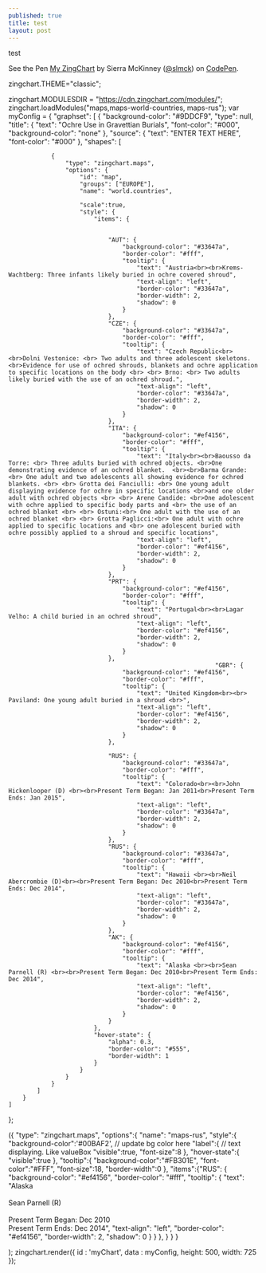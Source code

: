 ```yaml
---
published: true
title: test
layout: post
---
```

test
<p data-height="265" data-theme-id="light" data-slug-hash="QKVWrk" data-default-tab="js,result" data-user="slmck" data-embed-version="2" class="codepen">See the Pen <a href="https://codepen.io/slmck/pen/QKVWrk/">My ZingChart</a> by Sierra McKinney (<a href="http://codepen.io/slmck">@slmck</a>) on <a href="http://codepen.io">CodePen</a>.</p>
<script async src="//assets.codepen.io/assets/embed/ei.js"></script>

<html>
	<head>
		<script src= "https://cdn.zingchart.com/zingchart.min.js"></script>
		<script> zingchart.MODULESDIR = "https://cdn.zingchart.com/modules/";
		ZC.LICENSE = ["569d52cefae586f634c54f86dc99e6a9","ee6b7db5b51705a13dc2339db3edaf6d"];</script></head>
	<body>
		<div id='myChart'></div>
	</body>
</html>


<script src="https://cdn.zingchart.com/zingchart.min.js"></script>


zingchart.THEME="classic";
 
zingchart.MODULESDIR = "https://cdn.zingchart.com/modules/";
zingchart.loadModules("maps,maps-world-countries, maps-rus");
var myConfig = {
    "graphset": [
        {
            "background-color": "#9DDCF9",
            "type": null,
            "title": {
                "text": "Ochre Use in Gravettian Burials",
                "font-color": "#000",
                "background-color": "none"
            },
            "source": {
                "text": "ENTER TEXT HERE",
                "font-color": "#000"
            },
            "shapes": [
             
                {
                    "type": "zingchart.maps", 
                    "options": {
                        "id": "map",
                        "groups": ["EUROPE"],
                        "name": "world.countries",
                 
                        "scale":true,
                        "style": {
                            "items": {
                                
                                
                                "AUT": {
                                    "background-color": "#33647a",
                                    "border-color": "#fff",
                                    "tooltip": {
                                        "text": "Austria<br><br>Krems-Wachtberg: Three infants likely buried in ochre covered shroud",
                                        "text-align": "left",
                                        "border-color": "#33647a",
                                        "border-width": 2,
                                        "shadow": 0
                                    }
                                },
                                "CZE": {
                                    "background-color": "#33647a",
                                    "border-color": "#fff",
                                    "tooltip": {
                                        "text": "Czech Republic<br><br>Dolni Vestonice: <br> Two adults and three adolescent skeletons. <br>Evidence for use of ochred shrouds, blankets and ochre application to specific locations on the body <br> <br> Brno: <br> Two adults likely buried with the use of an ochred shroud.",
                                        "text-align": "left",
                                        "border-color": "#33647a",
                                        "border-width": 2,
                                        "shadow": 0
                                    }
                                },
                                "ITA": {
                                    "background-color": "#ef4156",
                                    "border-color": "#fff",
                                    "tooltip": {
                                        "text": "Italy<br><br>Baousso da Torre: <br> Three adults buried with ochred objects. <br>One demonstrating evidence of an ochred blanket.  <br><br>Barma Grande: <br> One adult and two adolescents all showing evidence for ochred blankets. <br> <br> Grotta dei Fanciulli: <br> One young adult displaying evidence for ochre in specific locations <br>and one older adult with ochred objects <br> <br> Arene Candide: <br>One adolescent with ochre applied to specific body parts and <br> the use of an ochred blanket <br> <br> Ostuni:<br> One adult with the use of an ochred blanket <br> <br> Grotta Paglicci:<br> One adult with ochre applied to specific locations and <br> one adolescent buried with ochre possibly applied to a shroud and specific locations",
                                        "text-align": "left",
                                        "border-color": "#ef4156",
                                        "border-width": 2,
                                        "shadow": 0
                                    }
                                },
                                "PRT": {
                                    "background-color": "#ef4156",
                                    "border-color": "#fff",
                                    "tooltip": {
                                        "text": "Portugal<br><br>Lagar Velho: A child buried in an ochred shroud",
                                        "text-align": "left",
                                        "border-color": "#ef4156",
                                        "border-width": 2,
                                        "shadow": 0
                                    }
                                },
                                                              "GBR": {
                                    "background-color": "#ef4156",
                                    "border-color": "#fff",
                                    "tooltip": {
                                        "text": "United Kingdom<br><br> Paviland: One young adult buried in a shroud <br>",
                                        "text-align": "left",
                                        "border-color": "#ef4156",
                                        "border-width": 2,
                                        "shadow": 0
                                    }
                                },
                                                   
                                "RUS": {
                                    "background-color": "#33647a",
                                    "border-color": "#fff",
                                    "tooltip": {
                                        "text": "Colorado<br><br>John Hickenlooper (D) <br><br>Present Term Began: Jan 2011<br>Present Term Ends: Jan 2015",
                                        "text-align": "left",
                                        "border-color": "#33647a",
                                        "border-width": 2,
                                        "shadow": 0
                                    }
                                },
                                "RUS": {
                                    "background-color": "#33647a",
                                    "border-color": "#fff",
                                    "tooltip": {
                                        "text": "Hawaii <br><br>Neil Abercrombie (D)<br><br>Present Term Began: Dec 2010<br>Present Term Ends: Dec 2014",
                                        "text-align": "left",
                                        "border-color": "#33647a",
                                        "border-width": 2,
                                        "shadow": 0
                                    }
                                },
                                "AK": {
                                    "background-color": "#ef4156",
                                    "border-color": "#fff",
                                    "tooltip": {
                                        "text": "Alaska <br><br>Sean Parnell (R) <br><br>Present Term Began: Dec 2010<br>Present Term Ends: Dec 2014",
                                        "text-align": "left",
                                        "border-color": "#ef4156",
                                        "border-width": 2,
                                        "shadow": 0
                                    }
                                }
                            },
                            "hover-state": {
                                "alpha": 0.3,
                                "border-color": "#555",
                                "border-width": 1
                            }
                        }
                    }
                }
            ]
        }
    ]
};
 
({
        "type": "zingchart.maps",
        "options":{
          "name": "maps-rus",
          "style":{
            "background-color":'#00BAF2', // update bg color here
            "label":{ // text displaying. Like valueBox
              "visible":true,
              "font-size":8
            },
            "hover-state":{
              "visible":true
            },
            "tooltip":{
              "background-color":"#FB301E",
              "font-color":"#FFF",
              "font-size":18,
              "border-width":0
            },
            "items":{"RUS": {
                                    "background-color": "#ef4156",
                                    "border-color": "#fff",
                                    "tooltip": {
                                        "text": "Alaska <br><br>Sean Parnell (R) <br><br>Present Term Began: Dec 2010<br>Present Term Ends: Dec 2014",
                                        "text-align": "left",
                                        "border-color": "#ef4156",
                                        "border-width": 2,
                                        "shadow": 0
                                    }
                                }
                            },
            }
          }
        }
      
    
  );
zingchart.render({ 
    id : 'myChart', 
    data : myConfig, 
    height: 500, 
    width: 725 
});
